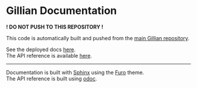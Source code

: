 <!-- Readme for GillianPlatform/GillianPlatform.github.io -->

# Gillian Documentation

**! DO NOT PUSH TO THIS REPOSITORY !**

This code is automatically built and pushed from the [main Gillian repository](https://github.com/GillianPlatform/Gillian/tree/master/sphinx).

See the deployed docs [here](https://github.com/GillianPlatform/GillianPlatform.github.io).
<br/>
The API reference is available [here](https://GillianPlatform.github.io/api/).

-----

Documentation is built with [Sphinx](https://www.sphinx-doc.org/) using the [Furo](https://github.com/pradyunsg/furo) theme.
<br/>
The API reference is built using [odoc](https://github.com/ocaml/odoc).
